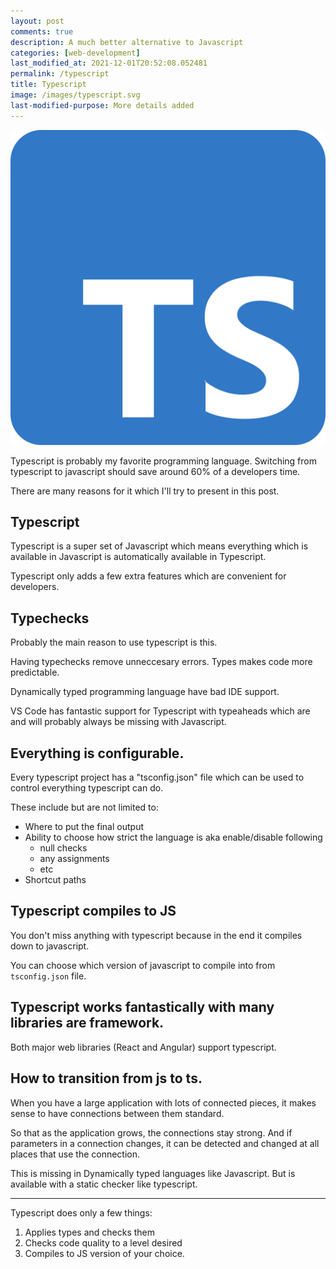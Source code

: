 ```yaml
---
layout: post
comments: true
description: A much better alternative to Javascript
categories: [web-development]
last_modified_at: 2021-12-01T20:52:08.052481
permalink: /typescript
title: Typescript
image: /images/typescript.svg
last-modified-purpose: More details added
---
```

![](/images/typescript.svg)

Typescript is probably my favorite programming language. Switching from typescript to javascript should save around 60% of a developers time.

There are many reasons for it which I'll try to present in this post.

## Typescript

Typescript is a super set of Javascript which means everything which is available in Javascript is automatically available in Typescript.

Typescript only adds a few extra features which are convenient for developers.

## Typechecks

Probably the main reason to use typescript is this.

Having typechecks remove unneccesary errors. Types makes code more predictable. 

Dynamically typed programming language have bad IDE support.

VS Code has fantastic support for Typescript with typeaheads which are and will probably always be missing with Javascript.

## Everything is configurable.

Every typescript project has a "tsconfig.json" file which can be used to control everything typescript can do.

These include but are not limited to:
- Where to put the final output
- Ability to choose how strict the language is aka enable/disable following
    - null checks
    - any assignments
    - etc
- Shortcut paths

## Typescript compiles to JS

You don't miss anything with typescript because in the end it compiles down to javascript. 

You can choose which version of javascript to compile into from `tsconfig.json` file.

## Typescript works fantastically with many libraries are framework.

Both major web libraries (React and Angular) support typescript.

## How to transition from js to ts.

When you have a large application with lots of connected pieces, it makes sense to have connections between them standard.

So that as the application grows, the connections stay strong. And if parameters in a connection changes, it can be detected and changed at all places that use the connection.

This is missing in Dynamically typed languages like Javascript. But is available with a static checker like typescript.

------

Typescript does only a few things:

1. Applies types and checks them
2. Checks code quality to a level desired
3. Compiles to JS version of your choice.
